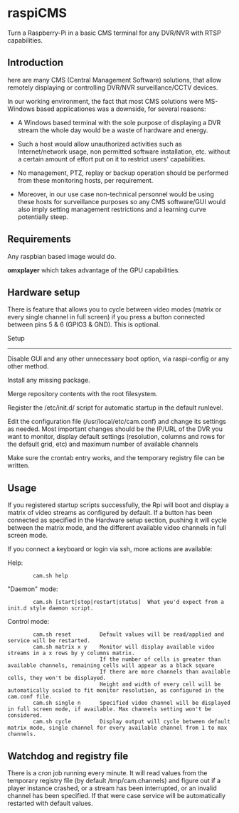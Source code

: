 # raspiCMS
Turn a Raspberry-Pi in a basic CMS terminal for any DVR/NVR with RTSP capabilities.

Introduction
------------

here are many CMS (Central Management Software) solutions, that allow remotely displaying or controlling DVR/NVR surveillance/CCTV devices.

In our working environment, the fact that most CMS solutions were MS-Windows based applicationes was a downside, for several reasons:

 * A Windows based terminal with the sole purpose of displaying a DVR stream the whole day would be a waste of hardware and energy.

 * Such a host would allow unauthorized activities such as Internet/network usage, non permitted software installation, etc. without a certain amount of effort put on it to restrict users' capabilities.

 * No management, PTZ, replay or backup operation should be performed from these monitoring hosts, per requirement.

 * Moreover, in our use case non-technical personnel would be using these hosts for surveillance purposes so any CMS software/GUI would also imply setting management restrictions and a learning curve potentially steep.

Requirements
------------

Any raspbian based image would do.

**omxplayer** which takes advantage of the GPU capabilities.

Hardware setup
--------------

There is feature that allows you to cycle between video modes (matrix or every single channel in full screen) if you press a button connected between pins 5 & 6 (GPIO3 & GND). This is optional.

Setup
_____

Disable GUI and any other unnecessary boot option, via raspi-config or any other method.

Install any missing package.

Merge repository contents with the root filesystem.

Register the /etc/init.d/ script for automatic startup in the default runlevel.

Edit the configuration file (/usr/local/etc/cam.conf) and change its settings as needed. Most important changes should be the IP/URL of the DVR you want to monitor, display default settings (resolution, columns and rows for the default grid, etc) and maximum number of available channels

Make sure the crontab entry works, and the temporary registry file can be written.

Usage
-----

If you registered startup scripts successfully, the Rpi will boot and display a matrix of video streams as configured by default. If a button has been connected as specified in the Hardware setup section, pushing it will cycle between the matrix mode, and the different available video channels in full screen mode.

If you connect a keyboard or login via ssh, more actions are available:

Help:

            cam.sh help

"Daemon" mode:

            cam.sh [start|stop|restart|status]  What you'd expect from a init.d style daemon script. 

Control mode:

            cam.sh reset         Default values will be read/applied and service will be restarted.
            cam.sh matrix x y    Monitor will display available video streams in a x rows by y columns matrix. 
                                 If the number of cells is greater than available channels, remaining cells will appear as a black square
                                 If there are more channels than available cells, they won't be displayed.
                                 Height and width of every cell will be automatically scaled to fit monitor resolution, as configured in the cam.conf file.
            cam.sh single n      Specified video channel will be displayed in full screen mode, if available. Max channels setting won't be considered.
            cam.sh cycle         Display output will cycle between default matrix mode, single channel for every available channel from 1 to max channels.

Watchdog and registry file
--------------------------

There is a cron job running every minute. It will read values from the temporary registry file (by default /tmp/cam.channels) and figure out if a player instance crashed, or a stream has been interrupted, or an invalid channel has been specified. If that were case service will be automatically restarted with default values.

